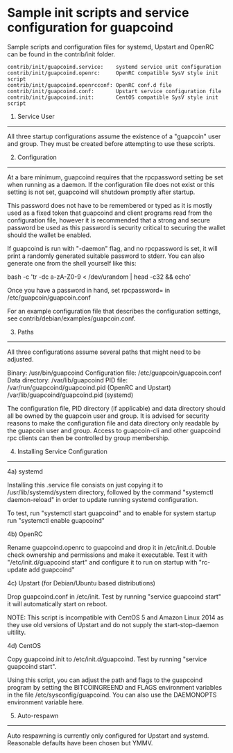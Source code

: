 Sample init scripts and service configuration for guapcoind
==========================================================

Sample scripts and configuration files for systemd, Upstart and OpenRC
can be found in the contrib/init folder.

    contrib/init/guapcoind.service:    systemd service unit configuration
    contrib/init/guapcoind.openrc:     OpenRC compatible SysV style init script
    contrib/init/guapcoind.openrcconf: OpenRC conf.d file
    contrib/init/guapcoind.conf:       Upstart service configuration file
    contrib/init/guapcoind.init:       CentOS compatible SysV style init script

1. Service User
---------------------------------

All three startup configurations assume the existence of a "guapcoin" user
and group.  They must be created before attempting to use these scripts.

2. Configuration
---------------------------------

At a bare minimum, guapcoind requires that the rpcpassword setting be set
when running as a daemon.  If the configuration file does not exist or this
setting is not set, guapcoind will shutdown promptly after startup.

This password does not have to be remembered or typed as it is mostly used
as a fixed token that guapcoind and client programs read from the configuration
file, however it is recommended that a strong and secure password be used
as this password is security critical to securing the wallet should the
wallet be enabled.

If guapcoind is run with "-daemon" flag, and no rpcpassword is set, it will
print a randomly generated suitable password to stderr.  You can also
generate one from the shell yourself like this:

bash -c 'tr -dc a-zA-Z0-9 < /dev/urandom | head -c32 && echo'

Once you have a password in hand, set rpcpassword= in /etc/guapcoin/guapcoin.conf

For an example configuration file that describes the configuration settings,
see contrib/debian/examples/guapcoin.conf.

3. Paths
---------------------------------

All three configurations assume several paths that might need to be adjusted.

Binary:              /usr/bin/guapcoind
Configuration file:  /etc/guapcoin/guapcoin.conf
Data directory:      /var/lib/guapcoind
PID file:            /var/run/guapcoind/guapcoind.pid (OpenRC and Upstart)
                     /var/lib/guapcoind/guapcoind.pid (systemd)

The configuration file, PID directory (if applicable) and data directory
should all be owned by the guapcoin user and group.  It is advised for security
reasons to make the configuration file and data directory only readable by the
guapcoin user and group.  Access to guapcoin-cli and other guapcoind rpc clients
can then be controlled by group membership.

4. Installing Service Configuration
-----------------------------------

4a) systemd

Installing this .service file consists on just copying it to
/usr/lib/systemd/system directory, followed by the command
"systemctl daemon-reload" in order to update running systemd configuration.

To test, run "systemctl start guapcoind" and to enable for system startup run
"systemctl enable guapcoind"

4b) OpenRC

Rename guapcoind.openrc to guapcoind and drop it in /etc/init.d.  Double
check ownership and permissions and make it executable.  Test it with
"/etc/init.d/guapcoind start" and configure it to run on startup with
"rc-update add guapcoind"

4c) Upstart (for Debian/Ubuntu based distributions)

Drop guapcoind.conf in /etc/init.  Test by running "service guapcoind start"
it will automatically start on reboot.

NOTE: This script is incompatible with CentOS 5 and Amazon Linux 2014 as they
use old versions of Upstart and do not supply the start-stop-daemon uitility.

4d) CentOS

Copy guapcoind.init to /etc/init.d/guapcoind. Test by running "service guapcoind start".

Using this script, you can adjust the path and flags to the guapcoind program by
setting the BITCOINGREEND and FLAGS environment variables in the file
/etc/sysconfig/guapcoind. You can also use the DAEMONOPTS environment variable here.

5. Auto-respawn
-----------------------------------

Auto respawning is currently only configured for Upstart and systemd.
Reasonable defaults have been chosen but YMMV.

